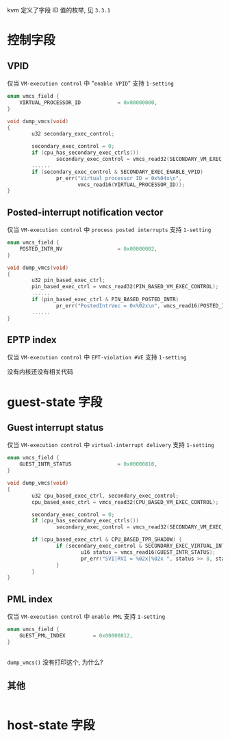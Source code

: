 
kvm 定义了字段 ID 值的枚举, 见 `3.3.1`

# 控制字段

## VPID

仅当 `VM-execution control` 中 "`enable VPID`" 支持 `1-setting`

```cpp
enum vmcs_field {
    VIRTUAL_PROCESSOR_ID            = 0x00000000,
}
```

```cpp
void dump_vmcs(void)
{
        u32 secondary_exec_control;

        secondary_exec_control = 0;
        if (cpu_has_secondary_exec_ctrls())
                secondary_exec_control = vmcs_read32(SECONDARY_VM_EXEC_CONTROL);
        ......
        if (secondary_exec_control & SECONDARY_EXEC_ENABLE_VPID)
                pr_err("Virtual processor ID = 0x%04x\n",
                       vmcs_read16(VIRTUAL_PROCESSOR_ID));
}
```

## Posted-interrupt notification vector

仅当 `VM-execution control` 中 `process posted interrupts` 支持 `1-setting`

```cpp
enum vmcs_field {
    POSTED_INTR_NV                  = 0x00000002,
}
```

```cpp
void dump_vmcs(void)
{
        u32 pin_based_exec_ctrl;
        pin_based_exec_ctrl = vmcs_read32(PIN_BASED_VM_EXEC_CONTROL);
        ......
        if (pin_based_exec_ctrl & PIN_BASED_POSTED_INTR)
                pr_err("PostedIntrVec = 0x%02x\n", vmcs_read16(POSTED_INTR_NV))
        ......
}
```

## EPTP index

仅当 `VM-execution control` 中 `EPT-violation #VE` 支持 `1-setting`

没有内核还没有相关代码

# guest-state 字段

## Guest interrupt status

仅当 `VM-execution control` 中 `virtual-interrupt delivery` 支持 `1-setting`

```cpp
enum vmcs_field {
    GUEST_INTR_STATUS               = 0x00000810,
}
```

```cpp
void dump_vmcs(void)
{
        u32 cpu_based_exec_ctrl, secondary_exec_control;
        cpu_based_exec_ctrl = vmcs_read32(CPU_BASED_VM_EXEC_CONTROL);

        secondary_exec_control = 0;
        if (cpu_has_secondary_exec_ctrls())
                secondary_exec_control = vmcs_read32(SECONDARY_VM_EXEC_CONTROL);

        if (cpu_based_exec_ctrl & CPU_BASED_TPR_SHADOW) {
                if (secondary_exec_control & SECONDARY_EXEC_VIRTUAL_INTR_DELIVERY) {
                        u16 status = vmcs_read16(GUEST_INTR_STATUS);
                        pr_err("SVI|RVI = %02x|%02x ", status >> 8, status & 0xff);
                }
        }
}
```

## PML index

仅当 `VM-execution control` 中 `enable PML` 支持 `1-setting`

```cpp
enum vmcs_field {
    GUEST_PML_INDEX         = 0x00000812,
}
```

```cpp

```

`dump_vmcs()` 没有打印这个, 为什么?

## 其他

```cpp

```

# host-state 字段

